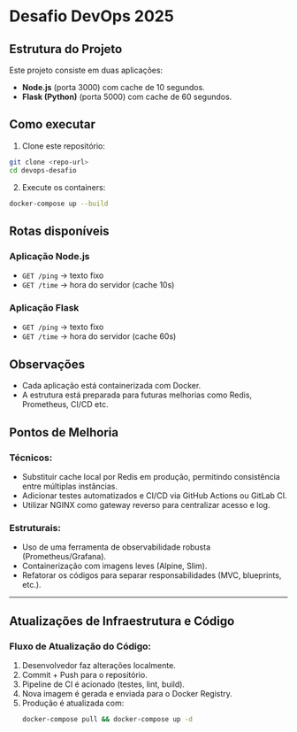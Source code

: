 
# Desafio DevOps 2025

## Estrutura do Projeto

Este projeto consiste em duas aplicações:
- **Node.js** (porta 3000) com cache de 10 segundos.
- **Flask (Python)** (porta 5000) com cache de 60 segundos.

## Como executar

1. Clone este repositório:
```bash
git clone <repo-url>
cd devops-desafio
```

2. Execute os containers:
```bash
docker-compose up --build
```

## Rotas disponíveis

### Aplicação Node.js
- `GET /ping` → texto fixo
- `GET /time` → hora do servidor (cache 10s)

### Aplicação Flask
- `GET /ping` → texto fixo
- `GET /time` → hora do servidor (cache 60s)

## Observações
- Cada aplicação está containerizada com Docker.
- A estrutura está preparada para futuras melhorias como Redis, Prometheus, CI/CD etc.

## Pontos de Melhoria

### Técnicos:

- Substituir cache local por Redis em produção, permitindo consistência entre múltiplas instâncias.
- Adicionar testes automatizados e CI/CD via GitHub Actions ou GitLab CI.
- Utilizar NGINX como gateway reverso para centralizar acesso e log.

### Estruturais:

- Uso de uma ferramenta de observabilidade robusta (Prometheus/Grafana).
- Containerização com imagens leves (Alpine, Slim).
- Refatorar os códigos para separar responsabilidades (MVC, blueprints, etc.).

---

## Atualizações de Infraestrutura e Código

### Fluxo de Atualização do Código:

1. Desenvolvedor faz alterações localmente.
2. Commit + Push para o repositório.
3. Pipeline de CI é acionado (testes, lint, build).
4. Nova imagem é gerada e enviada para o Docker Registry.
5. Produção é atualizada com:
   ```bash
   docker-compose pull && docker-compose up -d
